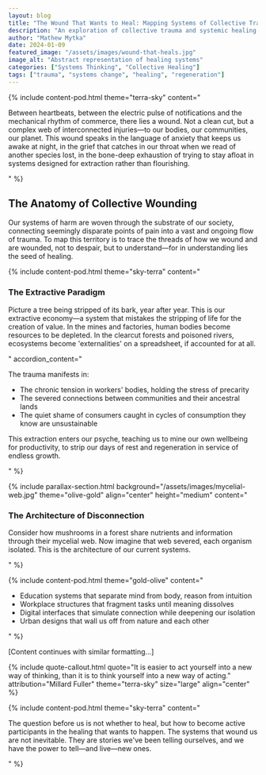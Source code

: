 ```yaml
---
layout: blog
title: "The Wound That Wants to Heal: Mapping Systems of Collective Trauma"
description: "An exploration of collective trauma and systemic healing in modern society"
author: "Mathew Mytka"
date: 2024-01-09
featured_image: "/assets/images/wound-that-heals.jpg"
image_alt: "Abstract representation of healing systems"
categories: ["Systems Thinking", "Collective Healing"]
tags: ["trauma", "systems change", "healing", "regeneration"]
---
```


{% include content-pod.html 
  theme="terra-sky"
  content="
  <p>Between heartbeats, between the electric pulse of notifications and the mechanical rhythm of commerce, there lies a wound. Not a clean cut, but a complex web of interconnected injuries—to our bodies, our communities, our planet. This wound speaks in the language of anxiety that keeps us awake at night, in the grief that catches in our throat when we read of another species lost, in the bone-deep exhaustion of trying to stay afloat in systems designed for extraction rather than flourishing.</p>
  "
%}

## The Anatomy of Collective Wounding

Our systems of harm are woven through the substrate of our society, connecting seemingly disparate points of pain into a vast and ongoing flow of trauma. To map this territory is to trace the threads of how we wound and are wounded, not to despair, but to understand—for in understanding lies the seed of healing.

{% include content-pod.html 
  theme="sky-terra"
  content="
  <h3>The Extractive Paradigm</h3>
  <p>Picture a tree being stripped of its bark, year after year. This is our extractive economy—a system that mistakes the stripping of life for the creation of value. In the mines and factories, human bodies become resources to be depleted. In the clearcut forests and poisoned rivers, ecosystems become 'externalities' on a spreadsheet, if accounted for at all.</p>
  "
  accordion_content="
  <p>The trauma manifests in:</p>
  <ul>
    <li>The chronic tension in workers' bodies, holding the stress of precarity</li>
    <li>The severed connections between communities and their ancestral lands</li>
    <li>The quiet shame of consumers caught in cycles of consumption they know are unsustainable</li>
  </ul>
  <p>This extraction enters our psyche, teaching us to mine our own wellbeing for productivity, to strip our days of rest and regeneration in service of endless growth.</p>
  "
%}

{% include parallax-section.html
  background="/assets/images/mycelial-web.jpg"
  theme="olive-gold"
  align="center"
  height="medium"
  content="
  <h3>The Architecture of Disconnection</h3>
  <p>Consider how mushrooms in a forest share nutrients and information through their mycelial web. Now imagine that web severed, each organism isolated. This is the architecture of our current systems.</p>
  "
%}

{% include content-pod.html 
  theme="gold-olive"
  content="
  <ul>
    <li>Education systems that separate mind from body, reason from intuition</li>
    <li>Workplace structures that fragment tasks until meaning dissolves</li>
    <li>Digital interfaces that simulate connection while deepening our isolation</li>
    <li>Urban designs that wall us off from nature and each other</li>
  </ul>
  "
%}

[Content continues with similar formatting...]

{% include quote-callout.html 
  quote="It is easier to act yourself into a new way of thinking, than it is to think yourself into a new way of acting."
  attribution="Millard Fuller"
  theme="terra-sky"
  size="large"
  align="center"
%}

{% include content-pod.html 
  theme="sky-terra"
  content="
  <p>The question before us is not whether to heal, but how to become active participants in the healing that wants to happen. The systems that wound us are not inevitable. They are stories we've been telling ourselves, and we have the power to tell—and live—new ones.</p>
  "
%}